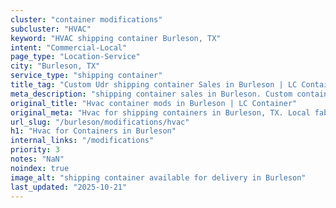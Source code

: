 ```yaml
---
cluster: "container modifications"
subcluster: "HVAC"
keyword: "HVAC shipping container Burleson, TX"
intent: "Commercial-Local"
page_type: "Location-Service"
city: "Burleson, TX"
service_type: "shipping container"
title_tag: "Custom Udr shipping container Sales in Burleson | LC Container"
meta_description: "shipping container sales in Burleson. Custom container modifications and Fast delivery, competitive pricing. Serving modifications area. Quote ID: W6F. Call (214) 524-4168 for your free quote today."
original_title: "Hvac container mods in Burleson | LC Container"
original_meta: "Hvac for shipping containers in Burleson, TX. Local fabrication & pro install. LC Container — Since 2003. Get a quote."
url_slug: "/burleson/modifications/hvac"
h1: "Hvac for Containers in Burleson"
internal_links: "/modifications"
priority: 3
notes: "NaN"
noindex: true
image_alt: "shipping container available for delivery in Burleson"
last_updated: "2025-10-21"
---
```


<!-- TODO: Add unique city/inventory copy, images, and internal links here. -->

